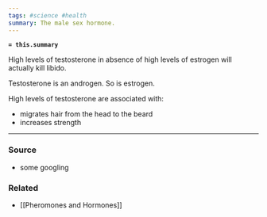 ```yaml
---
tags: #science #health 
summary: The male sex hormone.
---
```

**`= this.summary`**

High levels of testosterone in absence of high levels of estrogen will actually kill libido. 

Testosterone is an androgen. So is estrogen.

High levels of testosterone are associated with:
- migrates hair from the head to the beard
- increases strength

---
### Source
- some googling

### Related
- [[Pheromones and Hormones]]